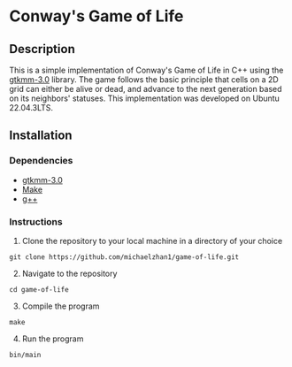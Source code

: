 # Conway's Game of Life

## Description
This is a simple implementation of Conway's Game of Life in C++ using the [gtkmm-3.0](https://gtkmm.org/en/index.html) library. The game follows the basic principle that cells on a 2D grid can either be alive or dead, and advance to the next generation based on its neighbors' statuses. This implementation was developed on Ubuntu 22.04.3LTS.

## Installation
### Dependencies
* [gtkmm-3.0](https://gtkmm.org/en/index.html)
* [Make](https://www.gnu.org/software/make/)
* [g++](https://gcc.gnu.org/)

### Instructions
1. Clone the repository to your local machine in a directory of your choice
```
git clone https://github.com/michaelzhan1/game-of-life.git
```
2. Navigate to the repository
```
cd game-of-life
```
3. Compile the program
```
make
```
4. Run the program
```
bin/main
```